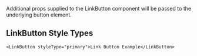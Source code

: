 Additional props supplied to the LinkButton component will be passed to the underlying button element.

## LinkButton Style Types

```
<LinkButton styleType="primary">Link Button Example</LinkButton>
```
